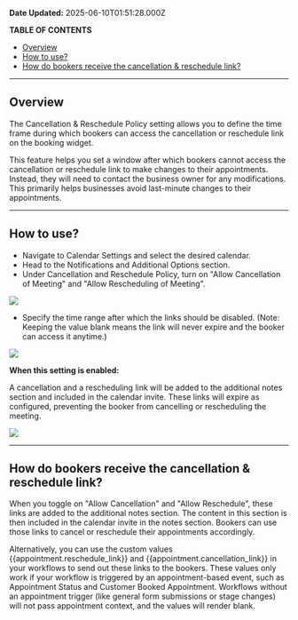 **Date Updated:** 2025-06-10T01:51:28.000Z
  
  
**TABLE OF CONTENTS**

* [Overview](#Overview)
* [How to use?](#How-to-use?)
* [How do bookers receive the cancellation & reschedule link?](#How-do-bookers-receive-the-cancellation-&-reschedule-link?)

---

## **Overview**

  
The Cancellation & Reschedule Policy setting allows you to define the time frame during which bookers can access the cancellation or reschedule link on the booking widget.

  
This feature helps you set a window after which bookers cannot access the cancellation or reschedule link to make changes to their appointments. Instead, they will need to contact the business owner for any modifications. This primarily helps businesses avoid last-minute changes to their appointments.

---

## **How to use?**

  
* Navigate to Calendar Settings and select the desired calendar.
* Head to the Notifications and Additional Options section.
* Under Cancellation and Reschedule Policy, turn on "Allow Cancellation of Meeting" and "Allow Rescheduling of Meeting".

  
![](https://s3.amazonaws.com/cdn.freshdesk.com/data/helpdesk/attachments/production/155033230340/original/MGArGrsEbh_tCpZA3xJKHLl8MT4AbFkWww.png?1726823029)
  
  
* Specify the time range after which the links should be disabled. (Note: Keeping the value blank means the link will never expire and the booker can access it anytime.)

![](https://s3.amazonaws.com/cdn.freshdesk.com/data/helpdesk/attachments/production/155033230968/original/erSvM9kLoVd-ymDmepj8Q0ymFUa9TTZOvg.png?1726823494)
  
  
**When this setting is enabled:**

  
A cancellation and a rescheduling link will be added to the additional notes section and included in the calendar invite. These links will expire as configured, preventing the booker from cancelling or rescheduling the meeting.

  
![](https://s3.amazonaws.com/cdn.freshdesk.com/data/helpdesk/attachments/production/155028626656/original/zXnX_zWHfeFSujbXsJo_pLkf7ip-kwMigQ.png?1719999815)

---

## **How do bookers receive the cancellation & reschedule link?**

  
When you toggle on "Allow Cancellation" and "Allow Reschedule", these links are added to the additional notes section. The content in this section is then included in the calendar invite in the notes section. Bookers can use those links to cancel or reschedule their appointments accordingly.  
  
Alternatively, you can use the custom values {{appointment.reschedule\_link}} and {{appointment.cancellation\_link}} in your workflows to send out these links to the bookers. These values only work if your workflow is triggered by an appointment-based event, such as Appointment Status and Customer Booked Appointment. Workflows without an appointment trigger (like general form submissions or stage changes) will not pass appointment context, and the values will render blank.